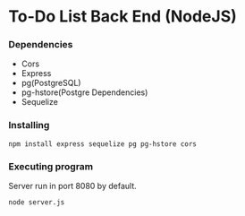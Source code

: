 # To-Do List Back End (NodeJS)

### Dependencies

* Cors
* Express
* pg(PostgreSQL)
* pg-hstore(Postgre Dependencies)
* Sequelize

### Installing

```
npm install express sequelize pg pg-hstore cors
```

### Executing program

Server run in port 8080 by default.

```
node server.js
```
